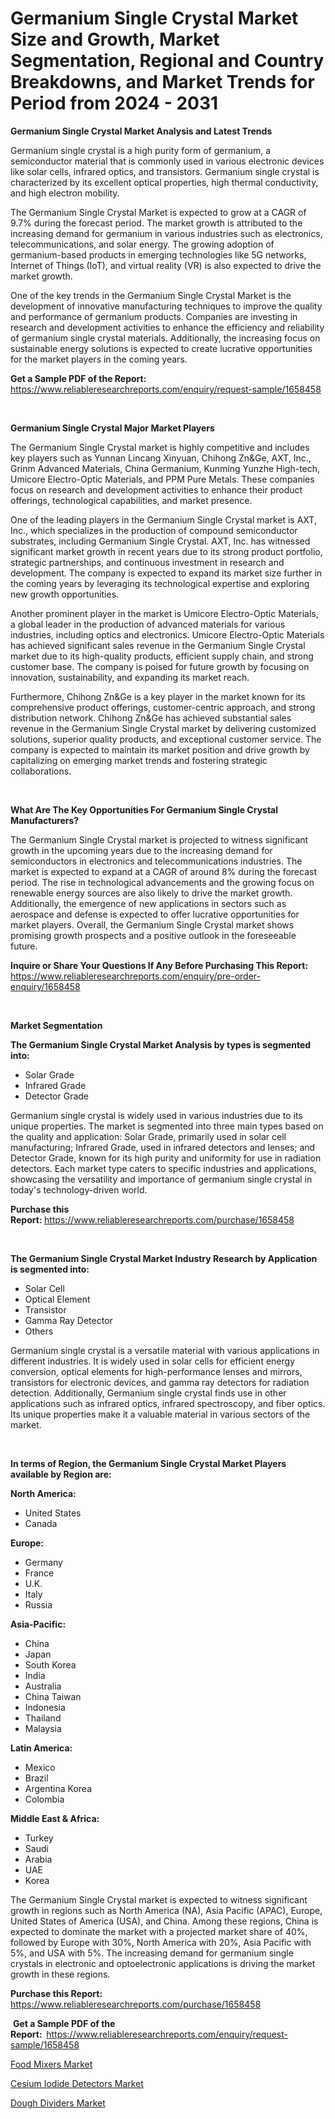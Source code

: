 <p><h1>Germanium Single Crystal Market Size and Growth, Market Segmentation, Regional and Country Breakdowns, and Market Trends for Period from 2024 -  2031</h1></p><p><strong>Germanium Single Crystal Market Analysis and Latest Trends</strong></p>
<p><p>Germanium single crystal is a high purity form of germanium, a semiconductor material that is commonly used in various electronic devices like solar cells, infrared optics, and transistors. Germanium single crystal is characterized by its excellent optical properties, high thermal conductivity, and high electron mobility.</p><p>The Germanium Single Crystal Market is expected to grow at a CAGR of 9.7% during the forecast period. The market growth is attributed to the increasing demand for germanium in various industries such as electronics, telecommunications, and solar energy. The growing adoption of germanium-based products in emerging technologies like 5G networks, Internet of Things (IoT), and virtual reality (VR) is also expected to drive the market growth.</p><p>One of the key trends in the Germanium Single Crystal Market is the development of innovative manufacturing techniques to improve the quality and performance of germanium products. Companies are investing in research and development activities to enhance the efficiency and reliability of germanium single crystal materials. Additionally, the increasing focus on sustainable energy solutions is expected to create lucrative opportunities for the market players in the coming years.</p></p>
<p><strong>Get a Sample PDF of the Report:&nbsp;</strong> <a href="https://www.reliableresearchreports.com/enquiry/request-sample/1658458">https://www.reliableresearchreports.com/enquiry/request-sample/1658458</a></p>
<p>&nbsp;</p>
<p><strong>Germanium Single Crystal Major Market Players</strong></p>
<p><p>The Germanium Single Crystal market is highly competitive and includes key players such as Yunnan Lincang Xinyuan, Chihong Zn&Ge, AXT, Inc., Grinm Advanced Materials, China Germanium, Kunming Yunzhe High-tech, Umicore Electro-Optic Materials, and PPM Pure Metals. These companies focus on research and development activities to enhance their product offerings, technological capabilities, and market presence.</p><p>One of the leading players in the Germanium Single Crystal market is AXT, Inc., which specializes in the production of compound semiconductor substrates, including Germanium Single Crystal. AXT, Inc. has witnessed significant market growth in recent years due to its strong product portfolio, strategic partnerships, and continuous investment in research and development. The company is expected to expand its market size further in the coming years by leveraging its technological expertise and exploring new growth opportunities.</p><p>Another prominent player in the market is Umicore Electro-Optic Materials, a global leader in the production of advanced materials for various industries, including optics and electronics. Umicore Electro-Optic Materials has achieved significant sales revenue in the Germanium Single Crystal market due to its high-quality products, efficient supply chain, and strong customer base. The company is poised for future growth by focusing on innovation, sustainability, and expanding its market reach.</p><p>Furthermore, Chihong Zn&Ge is a key player in the market known for its comprehensive product offerings, customer-centric approach, and strong distribution network. Chihong Zn&Ge has achieved substantial sales revenue in the Germanium Single Crystal market by delivering customized solutions, superior quality products, and exceptional customer service. The company is expected to maintain its market position and drive growth by capitalizing on emerging market trends and fostering strategic collaborations.</p></p>
<p>&nbsp;</p>
<p><strong>What Are The Key Opportunities For Germanium Single Crystal Manufacturers?</strong></p>
<p><p>The Germanium Single Crystal market is projected to witness significant growth in the upcoming years due to the increasing demand for semiconductors in electronics and telecommunications industries. The market is expected to expand at a CAGR of around 8% during the forecast period. The rise in technological advancements and the growing focus on renewable energy sources are also likely to drive the market growth. Additionally, the emergence of new applications in sectors such as aerospace and defense is expected to offer lucrative opportunities for market players. Overall, the Germanium Single Crystal market shows promising growth prospects and a positive outlook in the foreseeable future.</p></p>
<p><strong>Inquire or Share Your Questions If Any Before Purchasing This Report:</strong> <a href="https://www.reliableresearchreports.com/enquiry/pre-order-enquiry/1658458">https://www.reliableresearchreports.com/enquiry/pre-order-enquiry/1658458</a></p>
<p>&nbsp;</p>
<p><strong>Market Segmentation</strong></p>
<p><strong>The Germanium Single Crystal Market Analysis by types is segmented into:</strong></p>
<p><ul><li>Solar Grade</li><li>Infrared Grade</li><li>Detector Grade</li></ul></p>
<p><p>Germanium single crystal is widely used in various industries due to its unique properties. The market is segmented into three main types based on the quality and application: Solar Grade, primarily used in solar cell manufacturing; Infrared Grade, used in infrared detectors and lenses; and Detector Grade, known for its high purity and uniformity for use in radiation detectors. Each market type caters to specific industries and applications, showcasing the versatility and importance of germanium single crystal in today's technology-driven world.</p></p>
<p><strong>Purchase this Report:&nbsp;</strong><a href="https://www.reliableresearchreports.com/purchase/1658458">https://www.reliableresearchreports.com/purchase/1658458</a></p>
<p>&nbsp;</p>
<p><strong>The Germanium Single Crystal Market Industry Research by Application is segmented into:</strong></p>
<p><ul><li>Solar Cell</li><li>Optical Element</li><li>Transistor</li><li>Gamma Ray Detector</li><li>Others</li></ul></p>
<p><p>Germanium single crystal is a versatile material with various applications in different industries. It is widely used in solar cells for efficient energy conversion, optical elements for high-performance lenses and mirrors, transistors for electronic devices, and gamma ray detectors for radiation detection. Additionally, Germanium single crystal finds use in other applications such as infrared optics, infrared spectroscopy, and fiber optics. Its unique properties make it a valuable material in various sectors of the market.</p></p>
<p>&nbsp;</p>
<p><strong>In terms of Region, the Germanium Single Crystal Market Players available by Region are:</strong></p>
<p>
    <p> <strong> North America: </strong>
        <ul>
            <li>United States</li>
            <li>Canada</li>
        </ul>
        </p> 
    <p> <strong> Europe: </strong>
        <ul>
            <li>Germany</li>
            <li>France</li>
            <li>U.K.</li>
            <li>Italy</li>
            <li>Russia</li>
        </ul>
        </p> 
    <p> <strong> Asia-Pacific: </strong>
        <ul>
            <li>China</li>
            <li>Japan</li>
            <li>South Korea</li>
            <li>India</li>
            <li>Australia</li>
            <li>China Taiwan</li>
            <li>Indonesia</li>
            <li>Thailand</li>
            <li>Malaysia</li>
        </ul>
        </p> 
    <p> <strong> Latin America: </strong>
        <ul>
            <li>Mexico</li>
            <li>Brazil</li>
            <li>Argentina Korea</li>
            <li>Colombia</li>
        </ul>
        </p> 
    <p> <strong> Middle East & Africa: </strong>
        <ul>
            <li>Turkey</li>
            <li>Saudi</li>
            <li>Arabia</li>
            <li>UAE</li>
            <li>Korea</li>
        </ul>
    </p>
    </p>
<p><p>The Germanium Single Crystal market is expected to witness significant growth in regions such as North America (NA), Asia Pacific (APAC), Europe, United States of America (USA), and China. Among these regions, China is expected to dominate the market with a projected market share of 40%, followed by Europe with 30%, North America with 20%, Asia Pacific with 5%, and USA with 5%. The increasing demand for germanium single crystals in electronic and optoelectronic applications is driving the market growth in these regions.</p></p>
<p><strong>Purchase this Report: </strong><a href="https://www.reliableresearchreports.com/purchase/1658458">https://www.reliableresearchreports.com/purchase/1658458</a></p>
<p>&nbsp;<strong>Get a Sample PDF of the Report:&nbsp;&nbsp;</strong><a href="https://www.reliableresearchreports.com/enquiry/request-sample/1658458">https://www.reliableresearchreports.com/enquiry/request-sample/1658458</a></p>
<p><strong></strong></p>
<p><p><a href="https://view.publitas.com/reportprime-1/food-mixers-market-offers-provide-insightful-data-for-the-time-period-from-2023-to-2030-and-also-provide-analysis-based-on-application-type-and-region/">Food Mixers Market</a></p><p><a href="https://view.publitas.com/reportprime-1/cesium-iodide-detectors-market-research-report-reveals-the-latest-trends-and-opportunities-of-this-market-for-period-from-2023-2030/">Cesium Iodide Detectors Market</a></p><p><a href="https://view.publitas.com/reportprime-1/dough-dividers-market-size-global-industry-overview-market-segmentation-and-forecast-2023-to-2030/">Dough Dividers Market</a></p></p>